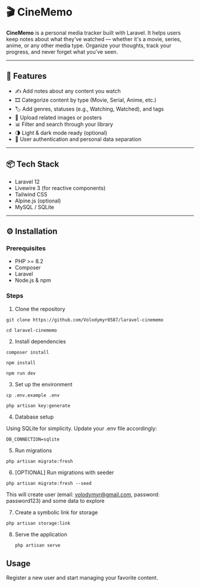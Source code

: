 # 🎬 CineMemo

**CineMemo** is a personal media tracker built with Laravel. It helps users keep notes about what they’ve watched — whether it's a movie, series, anime, or any other media type. Organize your thoughts, track your progress, and never forget what you’ve seen.

---

## 🚀 Features

- ✍️ Add notes about any content you watch
- 🎞️ Categorize content by type (Movie, Serial, Anime, etc.)
- 🏷️ Add genres, statuses (e.g., Watching, Watched), and tags
- 📁 Upload related images or posters
- 📊 Filter and search through your library
- 🌗 Light & dark mode ready (optional)
- 🔐 User authentication and personal data separation

---

## 📦 Tech Stack

- Laravel 12
- Livewire 3 (for reactive components)
- Tailwind CSS
- Alpine.js (optional)
- MySQL / SQLite

---

## ⚙️ Installation

### Prerequisites

* PHP >= 8.2
* Composer
* Laravel
* Node.js & npm

### Steps

1. Clone the repository

```git clone https://github.com/Volodymyr0587/laravel-cinememo```

```cd laravel-cinememo```

2. Install dependencies

```composer install```

```npm install```

```npm run dev```

3. Set up the environment

```cp .env.example .env```

```php artisan key:generate```

4. Database setup

Using SQLite for simplicity. Update your .env file accordingly:

```DB_CONNECTION=sqlite```

5. Run migrations

```php artisan migrate:fresh```

6. [OPTIONAL] Run migrations with seeder

```php artisan migrate:fresh --seed```

This will create user (email: volodymyr@gmail.com, password: password123) and some data to explore

7. Create a symbolic link for storage

```php artisan storage:link```

8. Serve the application

    ```php artisan serve```

## Usage

Register a new user and start managing your favorite content.
